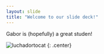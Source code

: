 ```yaml
---
layout: slide
title: "Welcome to our slide deck!"
---
```


Gabor is (hopefully) a great studen!

![luchadortocat](https://octodex.github.com/images/luchadortocat.png)
{: .center}
